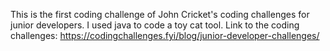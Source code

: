 This is the first coding challenge of John Cricket's coding challenges for junior developers. 
I used java to code a toy cat tool.
Link to the coding challenges: https://codingchallenges.fyi/blog/junior-developer-challenges/
